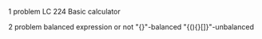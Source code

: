1 problem
LC 224 Basic calculator

2 problem
balanced expression or not
"{}[]()"-balanced
"{(){}[]}"-unbalanced
